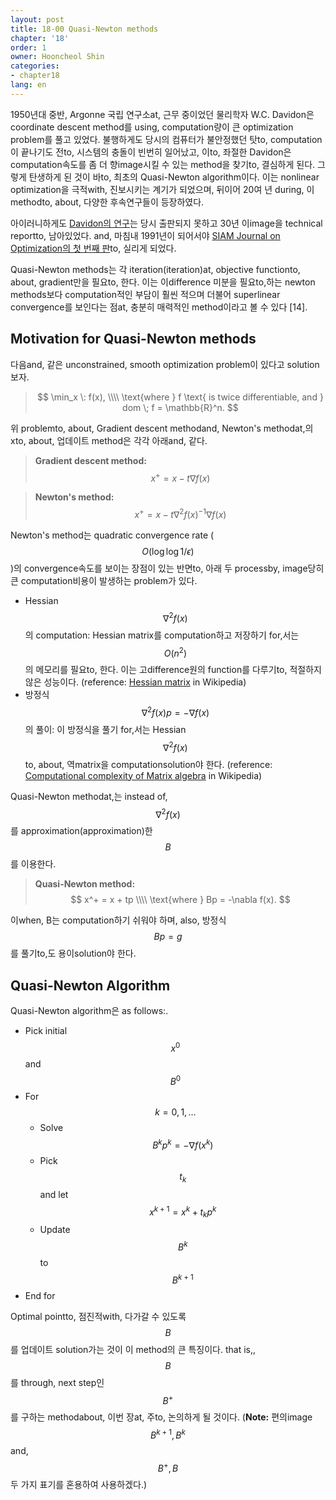 ```yaml
---
layout: post
title: 18-00 Quasi-Newton methods
chapter: '18'
order: 1
owner: Hooncheol Shin
categories:
- chapter18
lang: en
---
```


1950년대 중반, Argonne 국립 연구소at, 근무 중이었던 물리학자 W.C. Davidon은 coordinate descent method를 using, computation량이 큰 optimization problem를 풀고 있었다. 불행하게도 당시의 컴퓨터가 불안정했던 탓to, computation이 끝나기도 전to, 시스템의 충돌이 빈번히 일어났고, 이to, 좌절한 Davidon은 computation속도를 좀 더 향image시킬 수 있는 method을 찾기to, 결심하게 된다. 그렇게 탄생하게 된 것이 바to, 최초의 Quasi-Newton algorithm이다. 이는 nonlinear optimization을 극적with, 진보시키는 계기가 되었으며, 뒤이어 20여 년 during, 이 methodto, about, 다양한 후속연구들이 등장하였다.

아이러니하게도 [Davidon의 연구](http://www.math.mcgill.ca/dstephens/680/Papers/Davidon91.pdf)는 당시 출판되지 못하고 30년 이image을 technical reportto, 남아있었다. and, 마침내 1991년이 되어서야 [SIAM Journal on Optimization의 첫 번째 판](https://epubs.siam.org/toc/sjope8/1/1)to, 실리게 되었다.

Quasi-Newton methods는 각 iteration(iteration)at, objective functionto, about, gradient만을 필요to, 한다. 이는 이difference 미분을 필요to,하는 newton methods보다 computation적인 부담이 훨씬 적으며 더불어 superlinear convergence를 보인다는 점at, 충분히 매력적인 method이라고 볼 수 있다 [14]. 

## Motivation for Quasi-Newton methods

다음and, 같은 unconstrained, smooth optimization problem이 있다고 solution보자.
> $$
> \min_x \: f(x), \\\\
> \text{where } f \text{ is twice differentiable, and } dom \; f = \mathbb{R}^n.
> $$

위 problemto, about, Gradient descent methodand, Newton's methodat,의 xto, about, 업데이트 method은 각각 아래and, 같다.
>**Gradient descent method:**
>$$
>x^+ = x - t \nabla f(x)
>$$

>**Newton's method:**
>$$
>x^+ = x - t \nabla^2 f(x)^{-1} \nabla f(x)
>$$

Newton's method는 quadratic convergence rate ($$O(\log \log 1/ \epsilon)$$)의 convergence속도를 보이는 장점이 있는 반면to, 아래 두 processby, image당히 큰 computation비용이 발생하는 problem가 있다. 

* Hessian $$\nabla^2 f(x)$$의 computation: Hessian matrix를 computation하고 저장하기 for,서는 $$O(n^2)$$의 메모리를 필요to, 한다. 이는 고difference원의 function를 다루기to, 적절하지 않은 성능이다. (reference: [Hessian matrix](https://en.wikipedia.org/wiki/Hessian_matrix#Use_in_optimization) in Wikipedia)
* 방정식 $$\nabla^2 f(x) p = -\nabla f(x)$$의 풀이: 이 방정식을 풀기 for,서는 Hessian $$\nabla^2 f(x)$$to, about, 역matrix을 computationsolution야 한다. (reference: [Computational complexity of Matrix algebra](https://en.wikipedia.org/wiki/Computational_complexity_of_mathematical_operations#Matrix_algebra) in Wikipedia)

Quasi-Newton methodat,는 instead of, $$\nabla^2 f(x)$$를 approximation(approximation)한 $$B$$를 이용한다.
>**Quasi-Newton method:**
>$$
>x^+ = x + tp \\\\
>\text{where } Bp = -\nabla f(x).
>$$

이when, B는 computation하기 쉬워야 하며, also, 방정식 $$Bp = g$$를 풀기to,도 용이solution야 한다. 

## Quasi-Newton Algorithm
Quasi-Newton algorithm은 as follows:.

* Pick initial $$x^0$$ and $$B^0$$
* For $$k = 0, 1, \dots$$
    * Solve $$B^k p^k = - \nabla f(x^k)$$
    * Pick $$t_k$$ and let $$x^{k+1} = x^{k} + t_k p^k$$
    * Update $$B^k$$ to $$B^{k+1}$$
* End for

Optimal pointto, 점진적with, 다가갈 수 있도록 $$B$$를 업데이트 solution가는 것이 이 method의 큰 특징이다. that is,, $$B$$를 through, next step인 $$B^+$$를 구하는 methodabout, 이번 장at, 주to, 논의하게 될 것이다. (**Note:** 편의image $$B^{k+1}, B^k$$and, $$B^+, B$$ 두 가지 표기를 혼용하여 사용하겠다.)